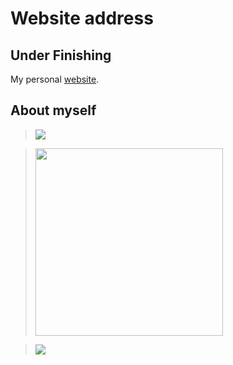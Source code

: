 # Website address

## Under Finishing

My personal [website](http://alphonse.github.io).

## About myself

> <img src="https://github-readme-stats.vercel.app/api?username=alphonse-lin&hide_rank=true&hide=prs&include_all_commits=true&show_icon=true" /><br/>

> <img src="https://github-readme-stats.vercel.app/api?username=alphonse-lin&custom_title=Total%20Rank&hide=stars,commits,prs,issues,contribs&include_all_commits=true" width="300" /><br/>

> <img src="https://github-readme-stats.vercel.app/api/top-langs/?username=alphonse-lin&lang_counts=10" />